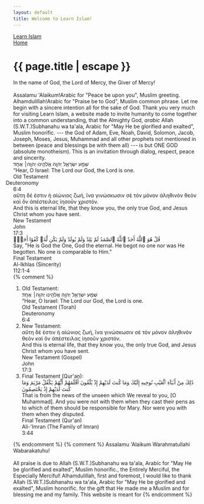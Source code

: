 ```yaml
---
layout: default
title: Welcome to Learn Islam!
---
```

<div id="home-page">
    <div class="title-header">
        <div class="path parents">
            <a class="ptext" href="/index.html">Learn Islam</a>
        </div>
        <div class="path children" style="margin-bottom: 16px;">
            <a class="ctext" href="/index.html">Home</a>
        </div>
    </div>
    <h1 class="post-title">{{ page.title | escape }}</h1>
    <div class="mobile" style="display: none; text-align: center;">
        <img src="/assets/basmalah.png" style="width: 130px; margin: 30px auto 0 auto;"><br>
        <div class="mobile" style="padding-bottom: 40px; font-family: 'Saira Condensed'; font-size: 13px;">(In the name of God, the Lord of Mercy, the Giver of Mercy!)</div>
    </div>
    <div class="basmalah-english">
        In the name of God, the Lord of Mercy, the Giver of Mercy!<br><br>
    </div>
    <span class="tooltip">Assalamu 'Alaikum!<span class="tooltiptext">Arabic for "Peace be upon you", Muslim greeting.</span></span> <span class="tooltip">Alhamdulillah!<span class="tooltiptext">Arabic for "Praise be to God", Muslim common phrase.</span></span> Let me begin with a sincere intention all for the sake of God. Thank you very much for visiting Learn Islam, a website made to invite humanity to come together into a common understanding, that the Almighty God, <i>arabic</i> Allah <span class="tooltip">(S.W.T.)<span class="tooltiptext">Subhanahu wa ta'ala, Arabic for "May He be glorified and exalted", Muslim honorific.</span></span> --- the God of Adam, Eve, Noah, David, Solomon, Jacob, Joseph, Moses, Jesus, Muhammad and all other prophets not mentioned in between (peace and blessings be with them all) --- is but ONE GOD (absolute monotheism). This is an invitation through dialog, respect, peace and sincerity.
    <div class="bible-wrapper">
        <div class="bible-verse">
            <div class="bible-hebrew">    
                שְׁמַ֖ע יִשְׂרָאֵ֑ל יְהוָ֥ה אֱלֹהֵ֖ינוּ יְהוָ֥ה׀ אֶחָֽד׃
            </div>
            <div class="translation">
                “Hear, O Israel: <span class="emphasize">The Lord our God, the Lord is one</span>.
            </div>  
        </div>
        <div class="bible-verse-no ot">
            <div class="book" style="width:25%;">Old Testament</div>
            <div class="chapter" style="width:50%; margin-left:-20px;">Deuteronomy</div>
            <div class="chapter-verse" style="width:25%;">6:4</div>
        </div>  
    </div>
    <div class="bible-wrapper">
        <div class="bible-verse">
            <div class="bible">    
                αὕτη δέ ἐστιν ἡ αἰώνιος ζωή, ἵνα γινώσκωσιν σὲ τὸν μόνον ἀληθινὸν θεὸν καὶ ὃν ἀπέστειλας ἰησοῦν χριστόν.
            </div>
            <div class="translation">
                And this is eternal life, that they know you, <span class="emphasize">the only true God</span>, and Jesus Christ whom you have sent.
            </div>  
        </div>
        <div class="bible-verse-no">
            <div class="book" style="width:25%;">New Testament</div>
            <div class="chapter" style="width:50%;">John</div>
            <div class="chapter-verse" style="width: 25%;">17:3</div>
        </div>  
    </div>
    <div class="quran-wrapper">
        <div class="quran-verse">
            <div class="quran">
                قُلْ هُوَ ٱللَّهُ أَحَدٌ
                ٱللَّهُ ٱلصَّمَدُ
                لَمْ يَلِدْ وَلَمْ يُولَدْ
                وَلَمْ يَكُن لَّهُۥ كُفُوًا أَحَدٌۢ
            </div>
            <div class="translation">
                Say, "He is God <span class="emphasize">the One</span>,
                God the eternal.
                He begot no one nor was He begotten.
                No one is comparable to Him."
            </div>  
        </div>
        <div class="verse-no">
            <div class="book" style="width:25%;">Final Testament</div>
            <div class="chapter" style="width:50%;">Al-Ikhlas (Sincerity)</div>
            <div class="chapter-verse" style="width:25%;">112:1-4</div>
        </div>  
    </div>
    {% comment %} <ol>
        <li>
            <span>
                Old Testament:
                <div class="bible-wrapper">
                    <div class="bible-verse">
                        <div class="bible-hebrew">    
                            שְׁמַ֖ע יִשְׂרָאֵ֑ל יְהוָ֥ה אֱלֹהֵ֖ינוּ יְהוָ֥ה׀ אֶחָֽד׃
                        </div>
                        <div class="translation">
                            “Hear, O Israel: <span class="emphasize">The Lord our God, the Lord is one</span>.
                        </div>  
                    </div>
                    <div class="bible-verse-no">
                        <div class="book">Old Testament (Torah)</div>
                        <div class="chapter">Deuteronomy</div>
                        <div class="chapter-verse">6:4</div>
                    </div>  
                </div>
            </span>
        </li>
        <li>
            <span>
                New Testament:
                <div class="bible-wrapper">
                    <div class="bible-verse">
                        <div class="bible">    
                            αὕτη δέ ἐστιν ἡ αἰώνιος ζωή, ἵνα γινώσκωσιν σὲ τὸν μόνον ἀληθινὸν θεὸν καὶ ὃν ἀπέστειλας ἰησοῦν χριστόν.
                        </div>
                        <div class="translation">
                            And this is eternal life, that they know you, <span class="emphasize">the only true God</span>, and Jesus Christ whom you have sent.
                        </div>  
                    </div>
                    <div class="bible-verse-no">
                        <div class="book">New Testament (Gospel)</div>
                        <div class="chapter">John</div>
                        <div class="chapter-verse">17:3</div>
                    </div>  
                </div>
            </span>
        </li>
        <li>
            <span>
                Final Testament (Qur'an):
                <div class="quran-wrapper">
                    <div class="quran-verse">
                        <div class="quran">
                            ذَٰلِكَ مِنْ أَنۢبَآءِ ٱلْغَيْبِ نُوحِيهِ إِلَيْكَ وَمَا كُنتَ لَدَيْهِمْ إِذْ يُلْقُونَ أَقْلَٰمَهُمْ أَيُّهُمْ يَكْفُلُ مَرْيَمَ وَمَا كُنتَ لَدَيْهِمْ إِذْ يَخْتَصِمُونَ
                        </div>
                        <div class="translation">
                            That is from the news of the unseen which We reveal to you, [O Muhammad]. And you were not with them when they cast their pens as to which of them should be responsible for Mary. Nor were you with them when they disputed.
                        </div>  
                    </div>
                    <div class="verse-no">
                        <div class="book">Final Testament (Qur'an)</div>
                        <div class="chapter">Ali-'Imran (The Family of Imran)</div>
                        <div class="chapter-verse">3:44</div>
                    </div>  
                </div>
            </span>
        </li>
    </ol> {% endcomment %}
    <center style="display:none;">
        <span class="tooltip">
        {% comment %} <img src="/assets/basmalah.png" style="display: block; transform: scale(0.6); margin: auto;"> {% endcomment %}
        <span class="basmallah">بسم الله الرحمن الرحيم</span>
        <span class="tooltiptext">Bismillah ir-Rahman ir-Rahim, Arabic for "In the name of Allah, the Most Gracious, the Most Merciful", this is the phrase recited before each sura (chapter) of the Qur'an except for the ninth chapter.</span></span>  
        <br>
        <span class="web-title">Learn Islam</span>
        <img id="underconstruction" src="/assets/under_cons.jpg" style="display: block; transform: scale(0.6); margin: auto;">
        <span style="font-size:10px;">https://www.pinterest.com/pin/358388082830081980/<br/>
            Background image by Rubén Bagüés shot at Erg Chebbi, Morocco.
            {% comment %} <br/>
            Sidebar image is an artwork by Muhamed Eshahed {% endcomment %}
        </span>
    </center>
    {% comment %} Assalamu 'Alaikum Warahmatullahi Wabarakatuhu!<br><br>
    All praise is due to Allah <span class="tooltip">(S.W.T.)<span class="tooltiptext">Subhanahu wa ta'ala, Arabic for "May He be glorified and exalted", Muslim honorific.</span></span>, the Entirely Merciful, the Especially Merciful! Alhamdulillah, first and foremost, I would like to thank Allah <span class="tooltip">(S.W.T.)<span class="tooltiptext">Subhanahu wa ta'ala, Arabic for "May He be glorified and exalted", Muslim honorific.</span></span> for the gift that He made me a Muslim and for blessing me and my family. This website is meant for  {% endcomment %}
    <!-- <div id="home-welcome" style="margin-top: 50px;">
        Assalamu 'Alaikum!
        <br/>
        <br/>
        Learn Islam is a website primarily made to address the misconception, as the title says, about Islam. The content of the site is tailored to 
        audiences who are curious about Islam,
        
        ade to address the misconception about Islam.
        The content of the site is tailored to audiences who prefer to investigate the scriptures by rational reasoning.
        
        
        
        Readers are encouraged to verify the claims in the cont
        
        Henc and scientific approaches.
        This is done by investigating the Qur'an and Hadiths. Comparative study is one best approach to find the truth, hence
        this website also investigate the Bible as to what it teaches.
    </div>  -->
    <div id="icon-container-footer" style="text-align: center;">
        <a href="mailto:contact.learnislam@gmail.com" class="lni lni-laptop"></a>
        <a href="https://twitter.com/learn_alislam" class="lni lni-twitter"></a>
        <a href="https://www.instagram.com/learn_alislam/" class="lni lni-instagram"></a>
        {% comment %} <a href="https://github.com/learn-islam/learn-islam.github.io" class="fa fa-github"></a> {% endcomment %}
        <!-- <a href="https://alstat.github.io" class="fa fa-rss"></a> -->
    </div>
</div>